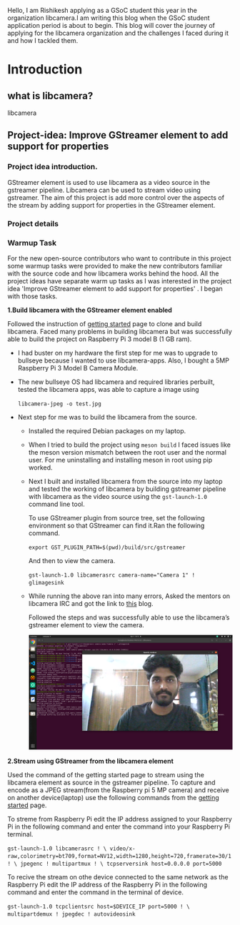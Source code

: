 
Hello, I am Rishikesh applying as a GSoC student this year in the organization libcamera.I am writing this blog when the GSoC student application period is about to begin. This blog will cover the journey of applying for the libcamera organization and the challenges I faced during it and how I tackled them.


# Introduction

## what is libcamera?
 libcamera



## Project-idea: Improve GStreamer element to add support for properties

### **Project idea introduction.**

GStreamer element is used to use libcamera as a video source in the gstreamer pipeline. Libcamera can be used to stream video using gstreamer. The aim of this project is add more control over the aspects of the stream by adding support for properties in the GStreamer element.

### **Project details**
### **Warmup Task**

For the new open-source contributors who want to contribute in this project some warmup tasks were provided to make the new contributors familiar with the source code and how libcamera works behind the hood. All the project ideas have separate warm up tasks as I was interested in the project idea 'Improve GStreamer element to add support for properties' . I began with those tasks.

**1.Build libcamera with the GStreamer element enabled**

Followed the instruction of [getting started](https://libcamera.org/getting-started.html) page to clone and build libcamera. Faced many problems in building libcamera but was successfully able to build the project on Raspberry Pi 3 model B (1 GB ram).

* I had buster on my hardware the first step for me was to upgrade to bullseye because I wanted to use libcamera-apps. Also, I bought a 5MP Raspberry Pi 3 Model B Camera Module.
* The new bullseye OS had libcamera and required libraries perbuilt, tested the libcamera apps, was able to capture a image using 

    `libcamera-jpeg -o test.jpg`
 
 * Next step for me was to build the libcamera from the source. 
    * Installed the required Debian packages on my laptop.
    * When I tried to build the project using `meson build` I faced issues like the meson version mismatch between the root user and the normal user. For me uninstalling and installing meson in root using pip worked.
    * Next I built and installed libcamera from the source into my laptop and tested the working of libcamera by building gstreamer pipeline with libcamera as the video source using the `gst-launch-1.0` command line tool.

        To use GStreamer plugin from source tree, set the following environment so that GStreamer can find it.Ran the following command.

        `export GST_PLUGIN_PATH=$(pwd)/build/src/gstreamer`

        And then to view the camera.

        `gst-launch-1.0 libcamerasrc camera-name="Camera 1" ! glimagesink`
    
    * While running the above ran into many errors, Asked the mentors on libcamera IRC and got the link to [this](https://ve0x10.in/blog/2021/libcamera-log/) blog.

        Followed the steps and was successfully able to use the libcamera’s gstreamer 
        element to view the camera.

        ![test_img_one](./assets/test_img_one.png "test_img_one")

**2.Stream using GStreamer from the libcamera element**

   Used the command of the getting started page to stream using the libcamera element as source in the gstreamer pipeline. To capture and encode as a JPEG stream(from the Raspberry pi 5 MP camera) and receive on another device(laptop) use the following commands from the [getting started](https://libcamera.org/getting-started.html) page.

   To streme from Raspberry Pi edit the IP address assigned to your Raspberry Pi in the following command and enter the command into your Raspberry Pi terminal.

   `gst-launch-1.0 libcamerasrc ! \
     video/x-raw,colorimetry=bt709,format=NV12,width=1280,height=720,framerate=30/1 ! \
     jpegenc ! multipartmux ! \
     tcpserversink host=0.0.0.0 port=5000`

   To recive the stream on othe device connected to the same network as the Raspberry Pi edit the IP address of the Raspberry Pi in the following command and enter the command in the terminal of device.

   `gst-launch-1.0 tcpclientsrc host=$DEVICE_IP port=5000 ! \
     multipartdemux ! jpegdec ! autovideosink`



